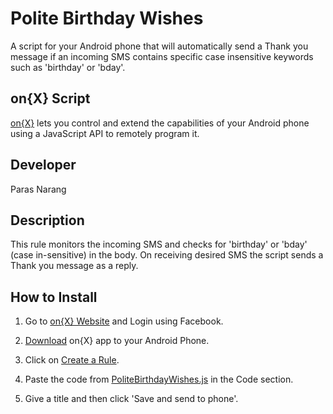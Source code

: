 Polite Birthday Wishes
======================

A script for your Android phone that will automatically send a Thank you
message if an incoming SMS contains specific case insensitive
keywords such as 'birthday' or 'bday'.

on{X} Script
------------
[on{X}](http://www.onx.ms) lets you control and extend the capabilities of your Android phone using a JavaScript API to remotely program it.

Developer
---------
Paras Narang

Description
------------
This rule monitors the incoming SMS and checks for 'birthday' or 'bday' (case in-sensitive) in the body. 
On receiving desired SMS the script sends a Thank you message as a reply.

How to Install
---------------
1. Go to [on{X} Website](http://www.onx.ms) and Login using Facebook.

2. [Download](https://play.google.com/store/apps/details?id=com.microsoft.onx.app)
on{X} app to your Android Phone.

3. Click on [Create a Rule](https://www.onx.ms/#!createScriptPage).

4. Paste the code from [PoliteBirthdayWishes.js](https://github.com/parasnarang/Polite-Birthday-Wishes/blob/master/PoliteBirthdayWishes.js) in the Code section.

5. Give a title and then click 'Save and send to phone'.
